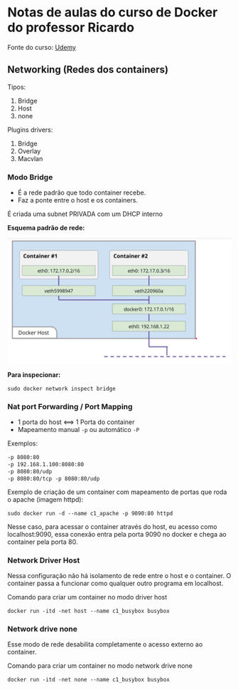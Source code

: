 # Notas de aulas do curso de Docker do professor Ricardo

Fonte do curso: [Udemy](https://www.udemy.com/course/docker-introducao-a-administracao-de-containers/)

## Networking (Redes dos containers)

Tipos:

1. Bridge
2. Host
3. none

Plugins drivers:

1. Bridge
2. Overlay
3. Macvlan

### Modo Bridge

* É a rede padrão que todo container recebe.
* Faz a ponte entre o host e os containers.

É criada uma subnet PRIVADA com um DHCP interno

**Esquema padrão de rede:**

![Esquema padrão de rede](https://raw.githubusercontent.com/jrdutra/EstudandoDocker/master/ProfessorRicardo/Networking/1.png)

**Para inspecionar:**

```
sudo docker network inspect bridge
```

### Nat port Forwarding / Port Mapping

* 1 porta do host <==> 1 Porta do container
* Mapeamento manual `-p` ou automático `-P`

Exemplos:

```
-p 8080:80
-p 192.168.1.100:8080:80
-p 8080:80/udp
-p 8080:80/tcp -p 8080:80/udp
```

Exemplo de criação de um container com mapeamento de portas que roda o apache (imagem httpd):

```
sudo docker run -d --name c1_apache -p 9090:80 httpd
```

Nesse caso, para acessar o container através do host, eu acesso como localhost:9090, essa conexão entra pela porta 9090 no docker e chega ao container pela porta 80.

### Network Driver Host

Nessa configuração não há isolamento de rede entre o host e o container. O container passa a funcionar como qualquer outro programa em localhost.

Comando para criar um container no modo driver host

```
docker run -itd -net host --name c1_busybox busybox
```

### Network drive none

Esse modo de rede desabilita completamente o acesso externo ao container.

Comando para criar um container no modo network drive none

```
docker run -itd -net none --name c1_busybox busybox
```